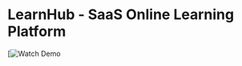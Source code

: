 # LearnHub - SaaS Online Learning Platform
[![Watch Demo](https://drive.google.com/file/d/1V4feHVmHk_jsMnx5LWaP5WKA_YQveNYJ/view?usp=sharing)
